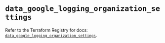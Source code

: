 # `data_google_logging_organization_settings`

Refer to the Terraform Registry for docs: [`data_google_logging_organization_settings`](https://registry.terraform.io/providers/hashicorp/google-beta/5.43.1/docs/data-sources/google_logging_organization_settings).
